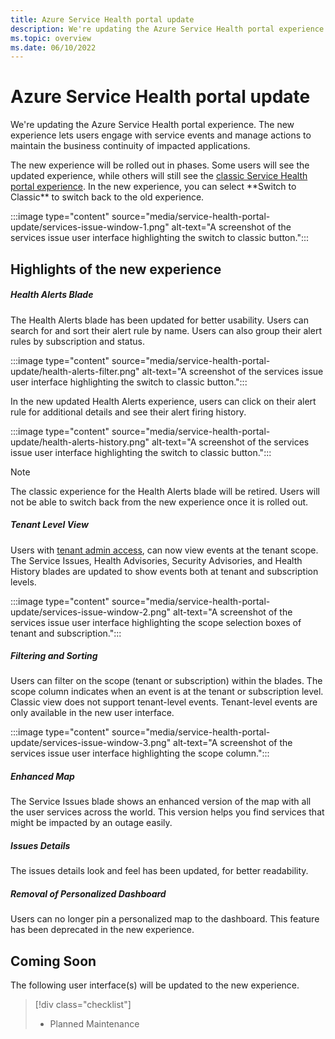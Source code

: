 ```yaml
---
title: Azure Service Health portal update
description: We're updating the Azure Service Health portal experience to let users engage with service events and manage actions to maintain the business continuity of impacted applications.
ms.topic: overview
ms.date: 06/10/2022
---
```


# Azure Service Health portal update

We're updating the Azure Service Health portal experience. The new experience lets users engage with service events and manage actions to maintain the business continuity of impacted applications.

The new experience will be rolled out in phases. Some users will see the updated experience, while others will still see the [classic Service Health portal experience](service-health-overview.md). In the new experience, you can select \*\*Switch to Classic\*\* to switch back to the old experience.

:::image type="content" source="media/service-health-portal-update/services-issue-window-1.png" alt-text="A screenshot of the services issue user interface highlighting the switch to classic button.":::

## Highlights of the new experience

##### Health Alerts Blade
The Health Alerts blade has been updated for better usability. Users can search for and sort their alert rule by name. Users can also group their alert rules by subscription and status.

:::image type="content" source="media/service-health-portal-update/health-alerts-filter.png" alt-text="A screenshot of the services issue user interface highlighting the switch to classic button.":::

In the new updated Health Alerts experience, users can click on their alert rule for additional details and see their alert firing history. 

:::image type="content" source="media/service-health-portal-update/health-alerts-history.png" alt-text="A screenshot of the services issue user interface highlighting the switch to classic button.":::

>[!Note]
>The classic experience for the Health Alerts blade will be retired. Users will not be able to switch back from the new experience once it is rolled out.

##### Tenant Level View
  Users with [tenant admin access](admin-access-reference.md#roles-with-tenant-admin-access), can now view events at the tenant scope. The Service Issues, Health Advisories, Security Advisories, and Health History blades are updated to show events both at tenant and subscription levels. 

:::image type="content" source="media/service-health-portal-update/services-issue-window-2.png" alt-text="A screenshot of the services issue user interface highlighting the scope selection boxes of tenant and subscription.":::

##### Filtering and Sorting
Users can filter on the scope (tenant or subscription) within the blades. The scope column indicates when an event is at the tenant or subscription level. Classic view does not support tenant-level events. Tenant-level events are only available in the new user interface.

:::image type="content" source="media/service-health-portal-update/services-issue-window-3.png" alt-text="A screenshot of the services issue user interface highlighting the scope column.":::

##### Enhanced Map
The Service Issues blade shows an enhanced version of the map with all the user services across the world. This version helps you find services that might be impacted by an outage easily. 

##### Issues Details
The issues details look and feel has been updated, for better readability. 

##### Removal of Personalized Dashboard
Users can no longer pin a personalized map to the dashboard. This feature has been deprecated in the new experience.

## Coming Soon

The following user interface(s) will be updated to the new experience.

> [!div class="checklist"]
> * Planned Maintenance
